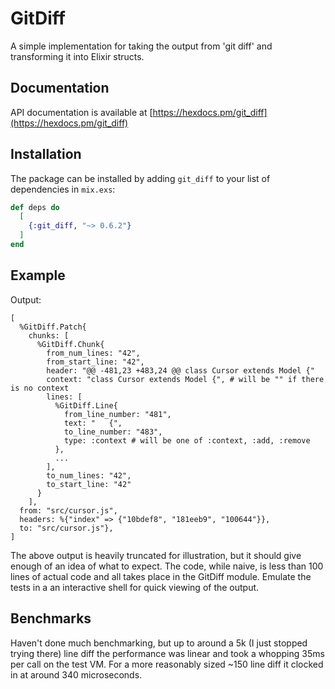 # GitDiff

A simple implementation for taking the output from 'git diff' and transforming it into Elixir structs.

## Documentation

API documentation is available at [https://hexdocs.pm/git_diff](https://hexdocs.pm/git_diff)

## Installation

The package can be installed by adding `git_diff` to your list of dependencies in `mix.exs`:

```elixir
def deps do
  [
    {:git_diff, "~> 0.6.2"}
  ]
end
```

## Example

Output:
```
[
  %GitDiff.Patch{
    chunks: [
      %GitDiff.Chunk{
        from_num_lines: "42",
        from_start_line: "42",
        header: "@@ -481,23 +483,24 @@ class Cursor extends Model {"
        context: "class Cursor extends Model {", # will be "" if there is no context
        lines: [
          %GitDiff.Line{
            from_line_number: "481",
            text: "   {",
            to_line_number: "483",
            type: :context # will be one of :context, :add, :remove
          },
          ...
        ],
        to_num_lines: "42",
        to_start_line: "42"
      }
    ],
  from: "src/cursor.js",
  headers: %{"index" => {"10bdef8", "181eeb9", "100644"}},
  to: "src/cursor.js"},
]
```

The above output is heavily truncated for illustration, but it should give enough of an idea of what to expect. The
code, while naive, is less than 100 lines of actual code and all takes place in the GitDiff module. Emulate the tests
in a an interactive shell for quick viewing of the output.

## Benchmarks

Haven't done much benchmarking, but up to around a 5k (I just stopped trying there) line diff the performance was
linear and took a whopping 35ms per call on the test VM. For a more reasonably sized ~150 line diff it clocked in at
around 340 microseconds.
